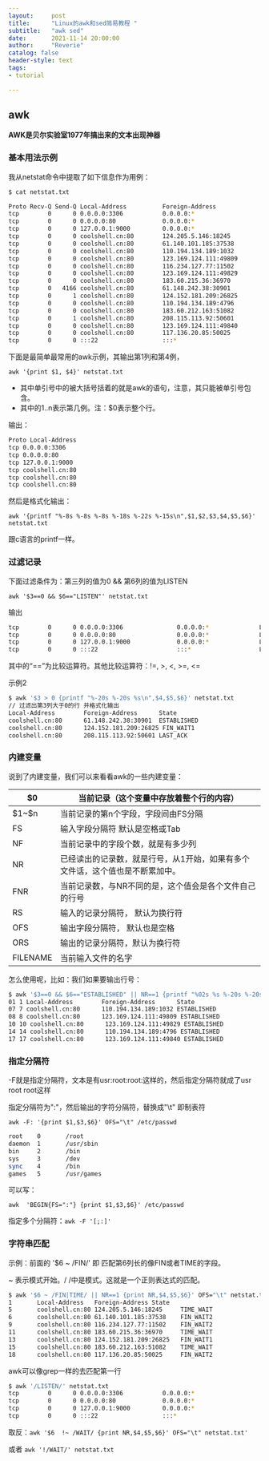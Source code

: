 ```yaml
---
layout:     post
title:      "Linux的awk和sed简易教程 "
subtitle:   "awk sed"
date:       2021-11-14 20:00:00
author:     "Reverie"
catalog: false
header-style: text
tags:
- tutorial

---
```




## awk

**AWK是贝尔实验室1977年搞出来的文本出现神器**

### 基本用法示例

我从netstat命令中提取了如下信息作为用例：

```bash
$ cat netstat.txt

Proto Recv-Q Send-Q Local-Address          Foreign-Address             State
tcp        0      0 0.0.0.0:3306           0.0.0.0:*                   LISTEN
tcp        0      0 0.0.0.0:80             0.0.0.0:*                   LISTEN
tcp        0      0 127.0.0.1:9000         0.0.0.0:*                   LISTEN
tcp        0      0 coolshell.cn:80        124.205.5.146:18245         TIME_WAIT
tcp        0      0 coolshell.cn:80        61.140.101.185:37538        FIN_WAIT2
tcp        0      0 coolshell.cn:80        110.194.134.189:1032        ESTABLISHED
tcp        0      0 coolshell.cn:80        123.169.124.111:49809       ESTABLISHED
tcp        0      0 coolshell.cn:80        116.234.127.77:11502        FIN_WAIT2
tcp        0      0 coolshell.cn:80        123.169.124.111:49829       ESTABLISHED
tcp        0      0 coolshell.cn:80        183.60.215.36:36970         TIME_WAIT
tcp        0   4166 coolshell.cn:80        61.148.242.38:30901         ESTABLISHED
tcp        0      1 coolshell.cn:80        124.152.181.209:26825       FIN_WAIT1
tcp        0      0 coolshell.cn:80        110.194.134.189:4796        ESTABLISHED
tcp        0      0 coolshell.cn:80        183.60.212.163:51082        TIME_WAIT
tcp        0      1 coolshell.cn:80        208.115.113.92:50601        LAST_ACK
tcp        0      0 coolshell.cn:80        123.169.124.111:49840       ESTABLISHED
tcp        0      0 coolshell.cn:80        117.136.20.85:50025         FIN_WAIT2
tcp        0      0 :::22                  :::*                        LISTEN
```



下面是最简单最常用的awk示例，其输出第1列和第4例，

`awk '{print $1, $4}' netstat.txt`

- 其中单引号中的被大括号括着的就是awk的语句，注意，其只能被单引号包含。
- 其中的$1..$n表示第几例。注：$0表示整个行。

输出：

```bash
Proto Local-Address
tcp 0.0.0.0:3306
tcp 0.0.0.0:80
tcp 127.0.0.1:9000
tcp coolshell.cn:80
tcp coolshell.cn:80
tcp coolshell.cn:80
```

然后是格式化输出：

`awk '{printf "%-8s %-8s %-8s %-18s %-22s %-15s\n",$1,$2,$3,$4,$5,$6}' netstat.txt`

跟c语言的printf一样。

### 过滤记录

下面过滤条件为：第三列的值为0 && 第6列的值为LISTEN

`awk '$3==0 && $6=="LISTEN"' netstat.txt`

输出

```bash
tcp        0      0 0.0.0.0:3306               0.0.0.0:*              LISTEN
tcp        0      0 0.0.0.0:80                 0.0.0.0:*              LISTEN
tcp        0      0 127.0.0.1:9000             0.0.0.0:*              LISTEN
tcp        0      0 :::22                      :::*                   LISTEN 
```

其中的“==”为比较运算符。其他比较运算符：!=, >, <, >=, <=

示例2

```bash
$ awk '$3 > 0 {printf "%-20s %-20s %s\n",$4,$5,$6}' netstat.txt  
// 过滤出第3列大于0的行 并格式化输出
Local-Address        Foreign-Address      State
coolshell.cn:80      61.148.242.38:30901  ESTABLISHED
coolshell.cn:80      124.152.181.209:26825 FIN_WAIT1
coolshell.cn:80      208.115.113.92:50601 LAST_ACK
```

### 内建变量

说到了内建变量，我们可以来看看awk的一些内建变量：

| $0       | 当前记录（这个变量中存放着整个行的内容）                     |
| -------- | ------------------------------------------------------------ |
| \$1~\$n  | 当前记录的第n个字段，字段间由FS分隔                          |
| FS       | 输入字段分隔符 默认是空格或Tab                               |
| NF       | 当前记录中的字段个数，就是有多少列                           |
| NR       | 已经读出的记录数，就是行号，从1开始，如果有多个文件话，这个值也是不断累加中。 |
| FNR      | 当前记录数，与NR不同的是，这个值会是各个文件自己的行号       |
| RS       | 输入的记录分隔符， 默认为换行符                              |
| OFS      | 输出字段分隔符， 默认也是空格                                |
| ORS      | 输出的记录分隔符，默认为换行符                               |
| FILENAME | 当前输入文件的名字                                           |

怎么使用呢，比如：我们如果要输出行号：

```bash
$ awk '$3==0 && $6=="ESTABLISHED" || NR==1 {printf "%02s %s %-20s %-20s %s\n",NR, FNR, $4,$5,$6}' netstat.txt
01 1 Local-Address        Foreign-Address      State
07 7 coolshell.cn:80      110.194.134.189:1032 ESTABLISHED
08 8 coolshell.cn:80      123.169.124.111:49809 ESTABLISHED
10 10 coolshell.cn:80      123.169.124.111:49829 ESTABLISHED
14 14 coolshell.cn:80      110.194.134.189:4796 ESTABLISHED
17 17 coolshell.cn:80      123.169.124.111:49840 ESTABLISHED
```

### 指定分隔符

-F就是指定分隔符，文本是有usr:root:root:这样的，然后指定分隔符就成了usr root root这样

指定分隔符为":"，然后输出的字符分隔符，替换成"\\t" 即制表符

`awk -F: '{print $1,$3,$6}' OFS="\t" /etc/passwd`

```bash
root    0       /root
daemon  1       /usr/sbin
bin     2       /bin
sys     3       /dev
sync    4       /bin
games   5       /usr/games
```

可以写：

`awk  'BEGIN{FS=":"} {print $1,$3,$6}' /etc/passwd`

指定多个分隔符：`awk -F '[;:]'`

### 字符串匹配

示例：前面的 '$6 ~ /FIN/' 即 匹配第6列长的像FIN或者TIME的字段。

~ 表示模式开始。/ /中是模式。这就是一个正则表达式的匹配。

```bash
$ awk '$6 ~ /FIN|TIME/ || NR==1 {print NR,$4,$5,$6}' OFS="\t" netstat.txt
1       Local-Address   Foreign-Address State
5       coolshell.cn:80 124.205.5.146:18245     TIME_WAIT
6       coolshell.cn:80 61.140.101.185:37538    FIN_WAIT2
9       coolshell.cn:80 116.234.127.77:11502    FIN_WAIT2
11      coolshell.cn:80 183.60.215.36:36970     TIME_WAIT
13      coolshell.cn:80 124.152.181.209:26825   FIN_WAIT1
15      coolshell.cn:80 183.60.212.163:51082    TIME_WAIT
18      coolshell.cn:80 117.136.20.85:50025     FIN_WAIT2
```

awk可以像grep一样的去匹配第一行

```bash
$ awk '/LISTEN/' netstat.txt
tcp        0      0 0.0.0.0:3306           0.0.0.0:*                   LISTEN
tcp        0      0 0.0.0.0:80             0.0.0.0:*                   LISTEN
tcp        0      0 127.0.0.1:9000         0.0.0.0:*                   LISTEN
tcp        0      0 :::22                  :::*                        LISTEN
```

取反：` awk '$6  !~ /WAIT/ {print NR,$4,$5,$6}' OFS="\t" netstat.txt' `

或者 `awk '!/WAIT/' netstat.txt`

